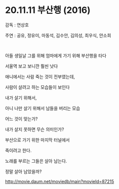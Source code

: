 # 20.11.11 부산행 (2016)

감독 : 연상호  

주연 : 공유, 정유미, 마동석, 김수안, 김의성, 최우식, 안소희  

<br>

아들 생일날 그를 위해 엄마에게 가기 위해 부산행을 타다 

 

서울역 보고 보니깐 훨씬 낫다

애니에서는 사람 죽는 것이 전부였는데,

사람이 살려고 하는 모습들이 보인다

 

내가 살기 위해서, 

아니 나만 살기 위해서 남들을 버리는 모습

 

어느 것이 맞는가?

내가 살지 못하면 무슨 의미인가?

 

부산으로 가기 위한 마지막 터널에서 

죽이려고 한다.

노래를 부르는 그들은 살아 남는다.

정말 살아 남았을까?

 

 

http://movie.daum.net/moviedb/main?movieId=87215